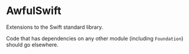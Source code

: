# AwfulSwift

Extensions to the Swift standard library.

Code that has dependencies on any other module (including `Foundation`) should go elsewhere.
